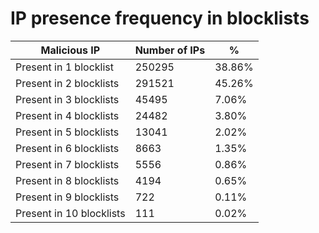 # IP presence frequency in blocklists
| Malicious IP | Number of IPs | % |
|----|----|----|
| Present in 1 blocklist | 250295 | 38.86% |
| Present in 2 blocklists | 291521 | 45.26% |
| Present in 3 blocklists | 45495 | 7.06% |
| Present in 4 blocklists | 24482 | 3.80% |
| Present in 5 blocklists | 13041 | 2.02% |
| Present in 6 blocklists | 8663 | 1.35% |
| Present in 7 blocklists | 5556 | 0.86% |
| Present in 8 blocklists | 4194 | 0.65% |
| Present in 9 blocklists | 722 | 0.11% |
| Present in 10 blocklists | 111 | 0.02% |
